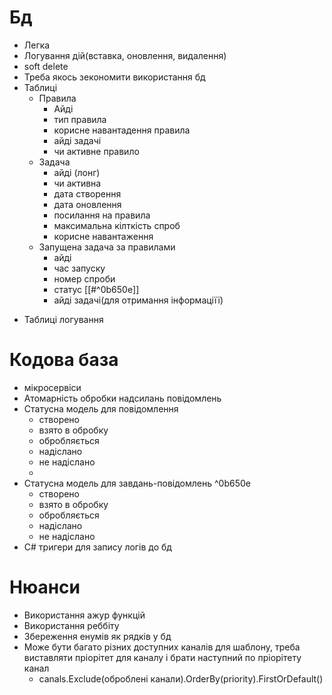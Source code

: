 # Бд
- Легка
- Логування дій(вставка, оновлення, видалення)
- soft delete
- Треба якось зекономити використання бд
- Таблиці 
	- Правила
		- Айді
		- тип правила
		- корисне навантадення правила
		- айді задачі
		- чи активне правило
	- Задача
		- айді (лонг)
		- чи активна
		- дата створення
		- дата оновлення
		- посилання на правила
		- максимальна кілткість спроб
		- корисне навантаження
	* Запущена задача за правилами
		* айді
		* час запуску
		* номер спроби
		* статус [[#^0b650e]]
		* айді задачі(для отримання інформаціїї)
* Таблиці логування
#  Кодова база
- мікросервіси
- Атомарність обробки надсилань повідомлень
- Статусна модель для повідомлення
	- створено
	- взято в обробку
	- обробляється
	- надіслано
	- не надіслано
	- 
- Статусна модель для завдань-повідомлень ^0b650e
	- створено
	- взято в обробку
	- обробляється
	- надіслано
	- не надіслано
- C# тригери для запису логів до бд
# Нюанси
- Використання ажур функцій
- Використання реббіту
- Збереження енумів як рядків у бд
- Може бути багато різних доступних каналів для шаблону, треба виставляти пріорітет для каналу і брати наступний по пріорітету канал
	- canals.Exclude(оброблені канали).OrderBy(priority).FirstOrDefault()
